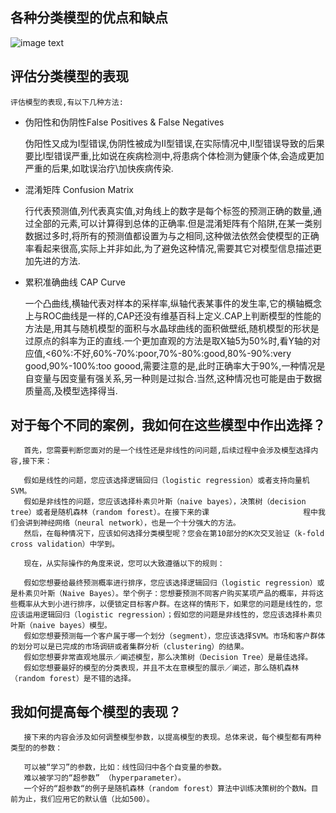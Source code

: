 ## 各种分类模型的优点和缺点
![image text](https://github.com/hanxinle/practical_machine_learning/blob/master/3_Classification/classification%20models%20views.png)

## 评估分类模型的表现

    评估模型的表现,有以下几种方法:
    
* 伪阳性和伪阴性False Positives & False Negatives

    伪阳性又成为I型错误,伪阴性被成为II型错误,在实际情况中,II型错误导致的后果要比I型错误严重,比如说在疾病检测中,将患病个体检测为健康个体,会造成更加严重的后果,如耽误治疗\加快疾病传染.
  
* 混淆矩阵 Confusion Matrix

    行代表预测值,列代表真实值,对角线上的数字是每个标签的预测正确的数量,通过全部的元素,可以计算得到总体的正确率.但是混淆矩阵有个陷阱,在某一类别数据过多时,将所有的预测值都设置为与之相同,这种做法依然会使模型的正确率看起来很高,实际上并非如此,为了避免这种情况,需要其它对模型信息描述更加先进的方法.
    
* 累积准确曲线 CAP Curve

    一个凸曲线,横轴代表对样本的采样率,纵轴代表某事件的发生率,它的横轴概念上与ROC曲线是一样的,CAP还没有维基百科上定义.CAP上判断模型的性能的方法是,用其与随机模型的面积与水晶球曲线的面积做壁纸,随机模型的形状是过原点的斜率为正的直线.一个更加直观的方法是取X轴5为50%时,看Y轴的对应值,<60%:不好,60%-70%:poor,70%-80%:good,80%-90%:very good,90%-100%:too goood,需要注意的是,此时正确率大于90%,一种情况是自变量与因变量有强关系,另一种则是过拟合.当然,这种情况也可能是由于数据质量高,及模型选择得当.
   
   
## 对于每个不同的案例，我如何在这些模型中作出选择？

       首先，您需要判断您面对的是一个线性还是非线性的问问题,后续过程中会涉及模型选择内容,接下来：

       假如是线性的问题，您应该选择逻辑回归（logistic regression）或者支持向量机SVM。
       假如是非线性的问题，您应该选择朴素贝叶斯（naive bayes），决策树（decision tree）或者是随机森林（random forest）。在接下来的课                     程中我们会讲到神经网络（neural network），也是一个十分强大的方法。
       然后，在每种情况下，应该如何选择分类模型呢？您会在第10部分的K次交叉验证（k-fold cross validation）中学到。

       现在，从实际操作的角度来说，您可以大致遵循以下的规则：

       假如您想要给最终预测概率进行排序，您应该选择逻辑回归（logistic regression）或是朴素贝叶斯（Naive Bayes）。举个例子：您想要预测不同客户购买某项产品的概率，并将这些概率从大到小进行排序，以便锁定目标客户群。在这样的情形下，如果您的问题是线性的，您应该运用逻辑回归（logistic regression）；假如您的问题是非线性的，您应该选择朴素贝叶斯（naive bayes）模型。
       假如您想要预测每一个客户属于哪一个划分（segment），您应该选择SVM。市场和客户群体的划分可以是已完成的市场调研或者集群分析（clustering）的结果。
       假如您想要非常直观地展示／阐述模型，那么决策树（Decision Tree）是最佳选择。
       假如您想要最好的模型的分类表现，并且不太在意模型的展示／阐述，那么随机森林（random forest）是不错的选择。


## 我如何提高每个模型的表现？

       接下来的内容会涉及如何调整模型参数，以提高模型的表现。总体来说，每个模型都有两种类型的的参数：

       可以被“学习”的参数，比如：线性回归中各个自变量的参数。
       难以被学习的“超参数” （hyperparameter）。
       一个好的“超参数“的例子是随机森林（random forest）算法中训练决策树的个数N。目前为止，我们应用它的默认值（比如500）。
